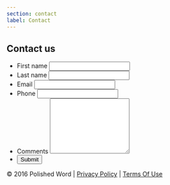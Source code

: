 ```yaml
---
section: contact
label: Contact
---
```

<div class="cd-container">
  <div class="cd-panel">
    <h2>Contact us</h2>
    <form id="contact-form" method="post" action="https://formspree.io/f/xgepbbkv">
      <input type="hidden" name="_subject" value="Website Query" />
      <input type="hidden" name="_format" value="plain" />
      <ul class="pure-g">
        <li class="pure-u-1 pure-u-sm-1-2">
          <div class="info">
            <label>First name</label>
            <input type="text" name="first">
          </div>
        </li>
        <li class="pure-u-1 pure-u-sm-1-2">
          <div class="info">
            <label>Last name</label>
            <input type="text" name="last">
          </div>
        </li>
        <li class="pure-u-1 pure-u-sm-1-2">
          <div class="info">
            <label>Email</label>
            <input type="text" name="_replyto">
          </div>
        </li>
        <li class="pure-u-1 pure-u-sm-1-2">
          <div class="info">
            <label>Phone</label>
            <input type="text" name="phone">
          </div>
        </li>
        <li class="pure-u-1">
          <div class="info">
            <label>Comments</label>
            <textarea name="comments" rows="8"></textarea>
          </div>
        </li>
        <li class="pure-u-1 pure-u-sm-1-2">
          <button id="submit">Submit</button>
        </li>
      </ul>
    </form>
  </div>
</div>
<div class="clear"></div>
<footer>
  <div class="footer">
      &copy; 2016 Polished Word |
      <a href="#">Privacy Policy</a> |
      <a href="#">Terms Of Use</a>
  </div>
</footer>
